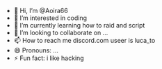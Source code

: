 - 👋 Hi, I’m @Aoira66
- 👀 I’m interested in coding
- 🌱 I’m currently learning how to raid and script
- 💞️ I’m looking to collaborate on ...
- 📫 How to reach me discord.com useer is luca_to
- 😄 Pronouns: ...
- ⚡ Fun fact: i like hacking

<!---
Aoira66/Aoira66 is a ✨ special ✨ repository because its `README.md` (this file) appears on your GitHub profile.
You can click the Preview link to take a look at your changes.
--->
